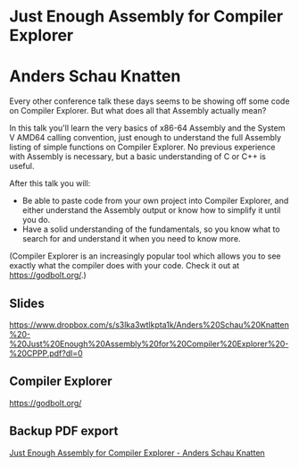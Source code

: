 # Just Enough Assembly for Compiler Explorer

# Anders Schau Knatten

<p>Every other conference talk these days seems to be showing off some code on Compiler Explorer. But what does all that Assembly actually mean?</p><p>In this talk you'll learn the very basics of x86-64 Assembly and the System V AMD64 calling convention, just enough to understand the full Assembly listing of simple functions on Compiler Explorer. No previous experience with Assembly is necessary, but a basic understanding of C or C++ is useful. </p><p>After this talk you will:</p><ul><li>Be able to paste code from your own project into Compiler Explorer, and either understand the Assembly output or know how to simplify it until you do.</li><li>Have a solid understanding of the fundamentals, so you know what to search for and understand it when you need to know more.</li></ul><p>(Compiler Explorer is an increasingly popular tool which allows you to see exactly what the compiler does with your code. Check it out at <a href="https://godbolt.org/">https://godbolt.org/</a>.)</p>

## Slides

https://www.dropbox.com/s/s3lka3wtlkpta1k/Anders%20Schau%20Knatten%20-%20Just%20Enough%20Assembly%20for%20Compiler%20Explorer%20-%20CPPP.pdf?dl=0

## Compiler Explorer

https://godbolt.org/

## Backup PDF export

[Just Enough Assembly for Compiler Explorer - Anders Schau Knatten](export.pdf)
